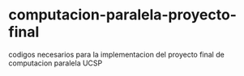 # computacion-paralela-proyecto-final
codigos necesarios para la implementacion del proyecto final de computacion paralela UCSP
